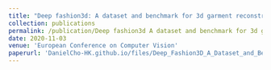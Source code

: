```yaml
---
title: "Deep fashion3d: A dataset and benchmark for 3d garment reconstruction from single images"
collection: publications
permalink: /publication/Deep fashion3d A dataset and benchmark for 3d garment reconstruction from single images
date: 2020-11-03
venue: 'European Conference on Computer Vision'
paperurl: 'DanielCho-HK.github.io/files/Deep_Fashion3D_A_Dataset_and_Benchmark_for_3D_Garment_Reconstruction_from_Single_Images.pdf'
---
```

